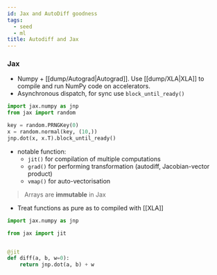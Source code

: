 ```yaml
---
id: Jax and AutoDiff goodness
tags:
  - seed
  - ml
title: Autodiff and Jax
---
```


### Jax

- Numpy + [[dump/Autograd|Autograd]]. Use [[dump/XLA|XLA]] to compile and run NumPy code on accelerators.
- Asynchronous dispatch, for sync use `block_until_ready()`

```python
import jax.numpy as jnp
from jax import random

key = random.PRNGKey(0)
x = random.normal(key, (10,))
jnp.dot(x, x.T).block_until_ready()
```

- notable function:
  - `jit()` for compilation of multiple computations
  - `grad()` for performing transformation (autodiff, Jacobian-vector product)
  - `vmap()` for auto-vectorisation

> Arrays are **immutable** in Jax

- Treat functions as pure as to compiled with [[XLA]]

```python
import jax.numpy as jnp

from jax import jit


@jit
def diff(a, b, w=0):
    return jnp.dot(a, b) + w
```
